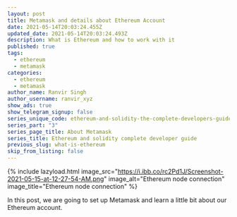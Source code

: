 ```yaml
---
layout: post
title: Metamask and details about Ethereum Account
date: 2021-05-14T20:03:24.455Z
updated_date: 2021-05-14T20:03:24.493Z
description: What is Ethereum and how to work with it
published: true
tags:
  - ethereum
  - metamask
categories:
  - ethereum
  - metamask
author_name: Ranvir Singh
author_username: ranvir_xyz
show_ads: true
show_telegram_signup: false
series_unique_code: ethereum-and-solidity-the-complete-developers-guide
series_part: "3"
series_page_title: About Metamask
series_title: Ethereum and solidity complete developer guide
previous_slug: what-is-ethereum
skip_from_listing: false
---
```

{% include lazyload.html image_src="https://i.ibb.co/rc2Pd1J/Screenshot-2021-05-15-at-12-27-54-AM.png" image_alt="Ethereum node connection" image_title="Ethereum node connection" %}

In this post, we are going to set up Metamask and learn a little bit about our Ethereum account.